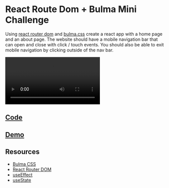 # React Route Dom + Bulma Mini Challenge

Using [react router dom](https://v5.reactrouter.com/web/guides/quick-start) and [bulma.css](https://bulma.io/) create a react app with a home page and an about page.  The website should have a mobile navigation bar that can open and close with click / touch events.  You should also be able to exit mobile navigation by clicking outside of the nav bar. 

<video controls>
    <source src="https://storage.googleapis.com/noah-education-videos/react-mini-challenges/7-react-router-dom-bulma.mp4"
            type="video/mp4">
</video>

## [Code](https://codesandbox.io/s/jx0d08)

## [Demo](https://jx0d08.csb.app/)

## Resources

- [Bulma CSS](https://bulma.io/)
- [React Router DOM](https://v5.reactrouter.com/web/guides/quick-start)
- [useEffect](https://reactjs.org/docs/hooks-effect.html)
- [useState](https://reactjs.org/docs/hooks-state.html)
